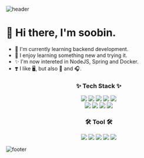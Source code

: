 ![header](https://capsule-render.vercel.app/api?type=wave&color=3ab1ed&height=300&section=header&text=Soobin%20Yoon&fontColor=ffffff&fontSize=80)

# 👋 Hi there, I'm soobin.

- 🌱 I'm currently learning backend development.
- 🚀 I enjoy learning something new and trying it.
- ✨ I'm now intereted in NodeJS, Spring and Docker.
- ❣️ I like 🖥, but also 🎥 and 🎧.

<div align="center">

### ✨ Tech Stack ✨

<p>
    <img src="https://img.shields.io/badge/C-A8B9CC?style=flat-square&logo=c&logoColor=black"/>
    <img src="https://img.shields.io/badge/C++-00599C?style=flat-square&logo=cplusplus&logoColor=white"/>
    <img src="https://img.shields.io/badge/Python-3776AB?style=flat-square&logo=python&logoColor=white"/>
    <img src="https://img.shields.io/badge/Java-007396?style=flat-square&logo=java&logoColor=white"/>
    <img src="https://img.shields.io/badge/JavaScript-F7DF1E?style=flat-square&logo=javascript&logoColor=black"/>
    <br>
    <img src="https://img.shields.io/badge/NodeJS-339933?style=flat-square&logo=nodedotjs&logoColor=white"/>
    <img src="https://img.shields.io/badge/Express-000000?style=flat-square&logo=express&logoColor=white"/>
    <img src="https://img.shields.io/badge/MySQL-4479A1?style=flat-square&logo=mysql&logoColor=white"/>
    <img src="https://img.shields.io/badge/Sequelize-52B0E7?style=flat-square&logo=sequelize&logoColor=white"/>
</p>

### 🛠 Tool 🛠

<p>
    <img src="https://img.shields.io/badge/Git-F05032?style=flat-square&logo=git&logoColor=white"/>
    <img src="https://img.shields.io/badge/GitHub-181717?style=flat-square&logo=github&logoColor=white"/>
    <img src="https://img.shields.io/badge/VSCode-007ACC?style=flat-square&logo=visualstudiocode&logoColor=white"/>
    <img src="https://img.shields.io/badge/Notion-000000?style=flat-square&logo=notion&logoColor=white"/>
    <img src="https://img.shields.io/badge/Postman-FF6C37?style=flat-square&logo=postman&logoColor=white"/>
</p>

</div>

<!--
<div align="center">

[![Anurag's GitHub stats](https://github-readme-stats.vercel.app/api?username=s0o0bn&show-icons=true&theme=radical)](https://github.com/anuraghazra/github-readme-stats)

</div>
-->

![footer](https://capsule-render.vercel.app/api?type=wave&color=fed821&height=150&section=footer)

<!--
**s0o0bn/s0o0bn** is a ✨ _special_ ✨ repository because its `README.md` (this file) appears on your GitHub profile.

Here are some ideas to get you started:

- 🔭 I’m currently working on ...
- 🌱 I’m currently learning ...
- 👯 I’m looking to collaborate on ...
- 🤔 I’m looking for help with ...
- 💬 Ask me about ...
- 📫 How to reach me: ...
- 😄 Pronouns: ...
- ⚡ Fun fact: ...
-->
